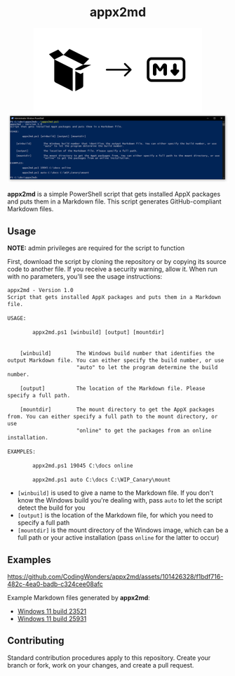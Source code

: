 <h1 align="center">appx2md</h1>
<p align="center">
  <img src="https://github.com/CodingWonders/appx2md/blob/main/res/icon.png" />
  <img src="https://github.com/CodingWonders/appx2md/blob/main/res/script_screenshot.png" />
</p>

**appx2md** is a simple PowerShell script that gets installed AppX packages and puts them in a Markdown file. This script generates GitHub-compliant Markdown files.

## Usage

**NOTE:** admin privileges are required for the script to function

First, download the script by cloning the repository or by copying its source code to another file. If you receive a security warning, allow it. When run with no parameters, you'll see the usage instructions:

```
appx2md - Version 1.0
Script that gets installed AppX packages and puts them in a Markdown file.

USAGE:

        appx2md.ps1 [winbuild] [output] [mountdir]


    [winbuild]        The Windows build number that identifies the output Markdown file. You can either specify the build number, or use
                      "auto" to let the program determine the build number.

    [output]          The location of the Markdown file. Please specify a full path.

    [mountdir]        The mount directory to get the AppX packages from. You can either specify a full path to the mount directory, or use
                      "online" to get the packages from an online installation.

EXAMPLES:

        appx2md.ps1 19045 C:\docs online

        appx2md.ps1 auto C:\docs C:\WIP_Canary\mount

```

- ``[winbuild]`` is used to give a name to the Markdown file. If you don't know the Windows build you're dealing with, pass ``auto`` to let the script detect the build for you
- ``[output]`` is the location of the Markdown file, for which you need to specify a full path
- ``[mountdir]`` is the mount directory of the Windows image, which can be a full path or your active installation (pass ``online`` for the latter to occur)

## Examples

https://github.com/CodingWonders/appx2md/assets/101426328/f1bdf716-482c-4ea0-badb-c324cee08afc

Example Markdown files generated by **appx2md**:

- [Windows 11 build 23521](https://github.com/CodingWonders/appx2md/blob/main/examples/23521.md)
- [Windows 11 build 25931](https://github.com/CodingWonders/appx2md/blob/main/examples/25931.md)

## Contributing

Standard contribution procedures apply to this repository. Create your branch or fork, work on your changes, and create a pull request.
